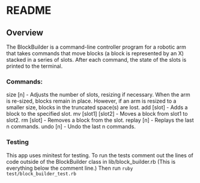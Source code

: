 # README

## Overview

The BlockBuilder is a command-line controller program for a robotic arm that takes commands that move blocks (a block is represented by an X) stacked in a series of slots. After each command, the state of the slots is printed to the terminal.  

### Commands:

 size [n] - Adjusts the number of slots, resizing if necessary. When the arm is re-sized, blocks remain in place. However, if an arm is resized to a smaller size, blocks in the truncated space(s) are lost.
 add [slot] - Adds a block to the specified slot.
 mv [slot1] [slot2] - Moves a block from slot1 to slot2.
 rm [slot] - Removes a block from the slot.
 replay [n] - Replays the last n commands.
 undo [n] - Undo the last n commands.


### Testing

This app uses minitest for testing. To run the tests comment out the lines of code outside of the BlockBuilder class in lib/block_builder.rb (This is everything below the comment line.) Then run `ruby test/block_builder_test.rb`
